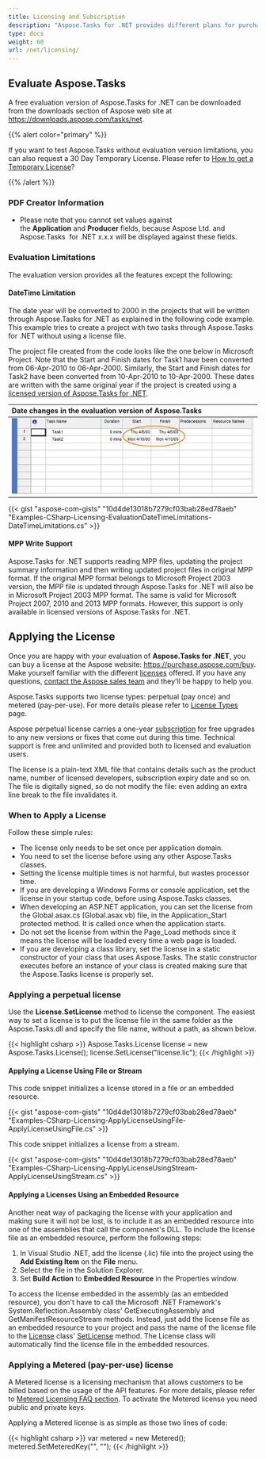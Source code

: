 ```yaml
---
title: Licensing and Subscription
description: "Aspose.Tasks for .NET provides different plans for purchase or offers a Free Trial and a 30-day Temporary License for evaluation using Licensing and Subscription policies."
type: docs
weight: 60
url: /net/licensing/
---
```


## **Evaluate Aspose.Tasks**
A free evaluation version of Aspose.Tasks for .NET can be downloaded from the downloads section of Aspose web site at <https://downloads.aspose.com/tasks/net>.

{{% alert color="primary" %}} 

If you want to test Aspose.Tasks without evaluation version limitations, you can also request a 30 Day Temporary License. Please refer to [How to get a Temporary License](https://purchase.aspose.com/temporary-license)?

{{% /alert %}}

### **PDF Creator Information**
- Please note that you cannot set values against the **Application** and **Producer** fields, because Aspose Ltd. and Aspose.Tasks  for .NET x.x.x will be displayed against these fields.
### **Evaluation Limitations**
The evaluation version provides all the features except the following:
#### **DateTime Limitation**
The date year will be converted to 2000 in the projects that will be written through Aspose.Tasks for .NET as explained in the following code example. This example tries to create a project with two tasks through Aspose.Tasks for .NET without using a license file.

The project file created from the code looks like the one below in Microsoft Project. Note that the Start and Finish dates for Task1 have been converted from 06-Apr-2010 to 06-Apr-2000. Similarly, the Start and Finish dates for Task2 have been converted from 10-Apr-2010 to 10-Apr-2000. These dates are written with the same original year if the project is created using a [licensed version of Aspose.Tasks for .NET](#applying-the-license).

|**Date changes in the evaluation version of Aspose.Tasks**|
| :- |
|![Year of start and finish dates were reset to 2000](licensing_1.png)|
{{< gist "aspose-com-gists" "10d4de13018b7279cf03bab28ed78aeb" "Examples-CSharp-Licensing-EvaluationDateTimeLimitations-DateTimeLimitations.cs" >}}
#### **MPP Write Support**
Aspose.Tasks for .NET supports reading MPP files, updating the project summary information and then writing updated project files in original MPP format. If the original MPP format belongs to Microsoft Project 2003 version, the MPP file is updated through Aspose.Tasks for .NET will also be in Microsoft Project 2003 MPP format. The same is valid for Microsoft Project 2007, 2010 and 2013 MPP formats. However, this support is only available in licensed versions of Aspose.Tasks for .NET.
## **Applying the License**
Once you are happy with your evaluation of **Aspose.Tasks for .NET**, you can buy a license at the Aspose website: <https://purchase.aspose.com/buy>. Make yourself familiar with the different [licenses](https://purchase.aspose.com/policies/license-types/) offered. If you have any questions, [contact the Aspose sales team](https://about.aspose.com/contact) and they'll be happy to help you.

Aspose.Tasks supports two license types: perpetual (pay once) and metered (pay-per-use). For more details please refer to [License Types](https://purchase.aspose.com/policies/license-types/) page.

Aspose perpetual license carries a one-year [subscription](https://purchase.aspose.com/policies/subscriptions) for free upgrades to any new versions or fixes that come out during this time. Technical support is free and unlimited and provided both to licensed and evaluation users.

The license is a plain-text XML file that contains details such as the product name, number of licensed developers, subscription expiry date and so on. The file is digitally signed, so do not modify the file: even adding an extra line break to the file invalidates it.

### **When to Apply a License**
Follow these simple rules:

- The license only needs to be set once per application domain.
- You need to set the license before using any other Aspose.Tasks classes.
- Setting the license multiple times is not harmful, but wastes processor time.
- If you are developing a Windows Forms or console application, set the license in your startup code, before using Aspose.Tasks classes.
- When developing an ASP.NET application, you can set the license from the Global.asax.cs (Global.asax.vb) file, in the Application_Start protected method. It is called once when the application starts.
- Do not set the license from within the Page_Load methods since it means the license will be loaded every time a web page is loaded.
- If you are developing a class library, set the license in a static constructor of your class that uses Aspose.Tasks. The static constructor executes before an instance of your class is created making sure that the Aspose.Tasks license is properly set.

### **Applying a perpetual license**
Use the **License.SetLicense** method to license the component. The easiest way to set a license is to put the license file in the same folder as the Aspose.Tasks.dll and specify the file name, without a path, as shown below.

{{< highlight csharp >}}
Aspose.Tasks.License license = new Aspose.Tasks.License();
license.SetLicense("license.lic");
{{< /highlight >}}

#### **Applying a License Using File or Stream**
This code snippet initializes a license stored in a file or an embedded resource.

{{< gist "aspose-com-gists" "10d4de13018b7279cf03bab28ed78aeb" "Examples-CSharp-Licensing-ApplyLicenseUsingFile-ApplyLicenseUsingFile.cs" >}}

This code snippet initializes a license from a stream.

{{< gist "aspose-com-gists" "10d4de13018b7279cf03bab28ed78aeb" "Examples-CSharp-Licensing-ApplyLicenseUsingStream-ApplyLicenseUsingStream.cs" >}}

#### **Applying a Licenses Using an Embedded Resource**
Another neat way of packaging the license with your application and making sure it will not be lost, is to include it as an embedded resource into one of the assemblies that call the component's DLL. To include the license file as an embedded resource, perform the following steps:

1. In Visual Studio .NET, add the license (.lic) file into the project using the **Add Existing Item** on the **File** menu.
2. Select the file in the Solution Explorer.
3. Set **Build Action** to **Embedded Resource** in the Properties window.

To access the license embedded in the assembly (as an embedded resource), you don't have to call the Microsoft .NET Framework's System.Reflection.Assembly class' GetExecutingAssembly and GetManifestResourceStream methods. Instead, just add the license file as an embedded resource to your project and pass the name of the license file to the [License](https://apireference.aspose.com/tasks/net/aspose.tasks/license) class' [SetLicense](https://apireference.aspose.com/tasks/net/aspose.tasks/license/methods/setlicense) method. The License class will automatically find the license file in the embedded resources.

### **Applying a Metered (pay-per-use) license**

A Metered license is a licensing mechanism that allows customers to be billed based on the usage of the API features. For more details, please refer to [Metered Licensing FAQ section](https://purchase.aspose.com/faqs/licensing/metered).
To activate the Metered license you need public and private keys.

Applying a Metered license is as simple as those two lines of code:

{{< highlight csharp >}}
var metered = new Metered();
metered.SetMeteredKey("<public key>", "<private key>");
{{< /highlight >}}
